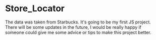 # Store_Locator
The data was taken from Starbucks. It's going to be my first JS project.
There will be some updates in the future, I would be really happy if someone could give me some advice or tips to make this project better.
